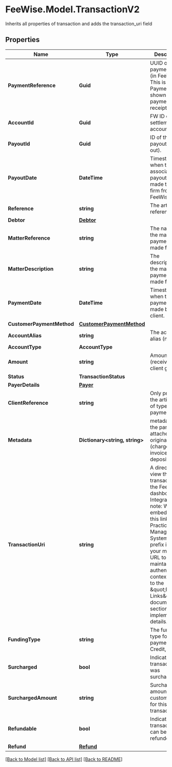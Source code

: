 # FeeWise.Model.TransactionV2
Inherits all properties of transaction and adds the transaction_uri field

## Properties

Name | Type | Description | Notes
------------ | ------------- | ------------- | -------------
**PaymentReference** | **Guid** | UUID of the payment intent (in FeeWise). This is the Payment id shown in the payment receipt. | 
**AccountId** | **Guid** | FW ID of the settlement account | [optional] 
**PayoutId** | **Guid** | ID of the payout (if paid out). | [optional] 
**PayoutDate** | **DateTime** | Timestamp when the associated payout was made to the firm from FeeWise. | [optional] 
**Reference** | **string** | The artifact reference. | 
**Debtor** | [**Debtor**](Debtor.md) |  | [optional] 
**MatterReference** | **string** | The name of the matter the payment is made for. | [optional] 
**MatterDescription** | **string** | The description of the matter the payment is made for. | [optional] 
**PaymentDate** | **DateTime** | Timestamp when the payment was made by the client. | 
**CustomerPaymentMethod** | [**CustomerPaymentMethod**](CustomerPaymentMethod.md) |  | [optional] 
**AccountAlias** | **string** | The account alias (name). | 
**AccountType** | **AccountType** |  | 
**Amount** | **string** | Amount paid (received from client gross) | 
**Status** | **TransactionStatus** |  | 
**PayerDetails** | [**Payer**](Payer.md) |  | [optional] 
**ClientReference** | **string** | Only present if the artifact is of type payment link | [optional] 
**Metadata** | **Dictionary&lt;string, string&gt;** | metadata that the partner has attached to the original artifact (charge, invoice, trust deposit, etc) | [optional] 
**TransactionUri** | **string** | A direct URL to view this transaction in the FeeWise dashboard.  Integration note: When embedding this link in your Practice Management System (PMS),   prefix it with your magic link URL to maintain authentication context. Refer to the \&quot;Magic Links\&quot; documentation section for implementation details.  | [optional] 
**FundingType** | **string** | The funding type for card payments e.g Credit, Debit | [optional] 
**Surcharged** | **bool** | Indicates if the transaction was surcharged | [optional] 
**SurchargedAmount** | **string** | Surcharge amount the customer paid for this transaction | [optional] 
**Refundable** | **bool** | Indicates if this transaction can be refunded | [optional] 
**Refund** | [**Refund**](Refund.md) |  | [optional] 

[[Back to Model list]](../README.md#documentation-for-models) [[Back to API list]](../README.md#documentation-for-api-endpoints) [[Back to README]](../README.md)

